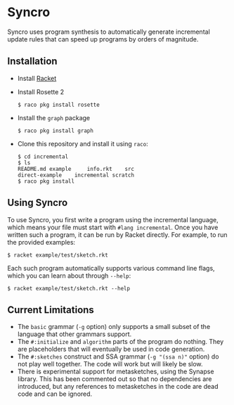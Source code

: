 # Syncro

Syncro uses program synthesis to automatically generate incremental update rules that can speed up programs by orders of magnitude.

## Installation

* Install [Racket](https://download.racket-lang.org/)
* Install Rosette 2

      $ raco pkg install rosette

* Install the `graph` package

      $ raco pkg install graph

* Clone this repository and install it using `raco`:

      $ cd incremental
      $ ls
      README.md	example		info.rkt	src
      direct-example	incremental	scratch
      $ raco pkg install

## Using Syncro

To use Syncro, you first write a program using the incremental language, which means your file must start with `#lang incremental`. Once you have written such a program, it can be run by Racket directly. For example, to run the provided examples:

    $ racket example/test/sketch.rkt

Each such program automatically supports various command line flags, which you can learn about through `--help`:

    $ racket example/test/sketch.rkt --help

## Current Limitations

* The `basic` grammar (`-g` option) only supports a small subset of the language that other grammars support.
* The `#:initialize` and `algorithm` parts of the program do nothing. They are placeholders that will eventually be used in code generation.
* The `#:sketches` construct and SSA grammar (`-g "(ssa n)"` option) do not play well together. The code will work but will likely be slow.
* There is experimental support for metasketches, using the Synapse library. This has been commented out so that no dependencies are introduced, but any references to metasketches in the code are dead code and can be ignored.